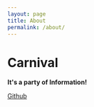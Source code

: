 ```yaml
---
layout: page
title: About
permalink: /about/
---
```


# Carnival

**It's a party of Information!**

[Github](https://github.com/pmbb-ibi/carnival)

